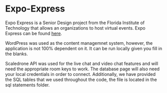 # Expo-Express
Expo Express is a Senior Design project from the Florida Institute of Technology that allows an organizations to host virtual events.
Expo Express can be found [here](https://www.expoexpress.online/).

WordPress was used as the content managemnet system, however, the application is not 100% dependent on it. It can be run locally given you fill in the blanks. 

Scaledrone API was used for the live chat and video chat features and will need the appropriate room keys to work. The database page will also need your local credentials in order to connect. Additionally, we have provided the SQL tables that we used throughout the code, the file is located in the sql statements folder.
